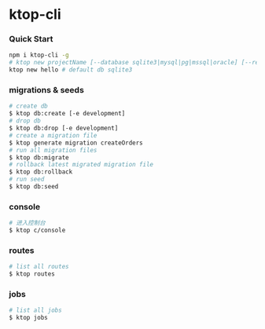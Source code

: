 # ktop-cli

### Quick Start

```bash
npm i ktop-cli -g
# ktop new projectName [--database sqlite3|mysql|pg|mssql|oracle] [--registry https://registry.npm.taobao.org]
ktop new hello # default db sqlite3
```


### migrations & seeds
```bash
# create db
$ ktop db:create [-e development]
# drop db
$ ktop db:drop [-e development]
# create a migration file
$ ktop generate migration createOrders
# run all migration files
$ ktop db:migrate
# rollback latest migrated migration file  
$ ktop db:rollback
# run seed
$ ktop db:seed
```

### console

```bash
# 进入控制台
$ ktop c/console
```

### routes

```bash
# list all routes
$ ktop routes
```

### jobs

```bash
# list all jobs
$ ktop jobs
```
